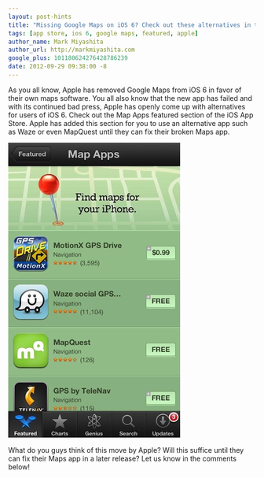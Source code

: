 ```yaml
---
layout: post-hints
title: "Missing Google Maps on iOS 6? Check out these alternatives in the App Store"
tags: [app store, ios 6, google maps, featured, apple]
author_name: Mark Miyashita
author_url: http://markmiyashita.com
google_plus: 101180624276428786239
date: 2012-09-29 09:38:00 -8
---
```


As you all know, Apple has removed Google Maps from iOS 6 in favor of their own maps software. You all also know that the new app has failed and with its continued bad press, Apple has openly come up with alternatives for users of iOS 6. Check out the Map Apps featured section of the iOS App Store. Apple has added this section for you to use an alternative app such as Waze or even MapQuest until they can fix their broken Maps app.

<img class="clear blog-image normal-border" src="/images/alternative_maps_ios_6.jpeg" title="Alternatives">

What do you guys think of this move by Apple? Will this suffice until they can fix their Maps app in a later release? Let us know in the comments below!
